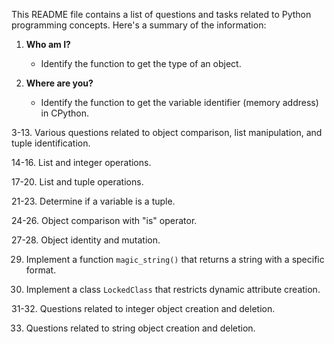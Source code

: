 This README file contains a list of questions and tasks related to Python programming concepts. Here's a summary of the information:

1. **Who am I?**
   - Identify the function to get the type of an object.

2. **Where are you?**
   - Identify the function to get the variable identifier (memory address) in CPython.

3-13. Various questions related to object comparison, list manipulation, and tuple identification.

14-16. List and integer operations.

17-20. List and tuple operations.

21-23. Determine if a variable is a tuple.

24-26. Object comparison with "is" operator.

27-28. Object identity and mutation.

29. Implement a function `magic_string()` that returns a string with a specific format.

30. Implement a class `LockedClass` that restricts dynamic attribute creation.

31-32. Questions related to integer object creation and deletion.

33. Questions related to string object creation and deletion.

